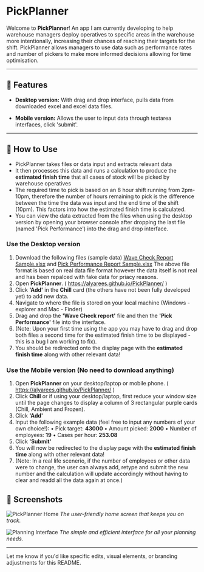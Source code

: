 # **PickPlanner**

Welcome to **PickPlanner**! An app I am currently developing to help warehouse managers deploy operatives to specific areas in the warehouse more intentionally, increasing their chances of reaching their targets for the shift. PickPlanner allows managers to use data such as performance rates and number of pickers to make more informed decisions allowing for time optimisation.

---

## 🚀 **Features**
- **Desktop version:** With drag and drop interface, pulls data from downloaded excel and excel data files.
  
- **Mobile version:** Allows the user to input data through textarea interfaces, click 'submit'. 

---

## 🎯 **How to Use**

- PickPlanner takes files or data input and extracts relevant data
- It then processes this data and runs a calculation to produce the **estimated finish time** that all cases of stock will be picked by warehouse operatives
- The required time to pick is based on an 8 hour shift running from 2pm-10pm, therefore the number of hours remaining to pick is the difference between the time the data was input and the end time of the shift (10pm). This factors into how the estimated finish time is calculated.
- You can view the data extracted from the files when using the desktop version by opening your browser console after dropping the last file (named 'Pick Performance') into the drag and drop interface.

### Use the **Desktop** version
1. Download the following files (sample data)
   [Wave Check Report Sample.xlsx](https://github.com/user-attachments/files/17965175/Wave.Check.Report.Sample.xlsx) and
   [Pick Performance Report Sample.xlsx](https://github.com/user-attachments/files/17965176/Pick.Performance.Report.Sample.xlsx)
The above file format is based on real data file format however the data itself is not real and has been repalced with fake data for priacy reasons.
2. Open **PickPlanner**. ( https://alyarees.github.io/PickPlanner/ )
3. Click **'Add'** in the **Chill** card (the others have not been fully developed yet) to add new data.
4. Navigate to where the file is stored on your local machine (Windows - explorer and Mac - Finder)
5. Drag and drop the **'Wave Check report'** file and then the **'Pick Performance'** file into the interface.
6. (Note: Upon your first time using the app you may have to drag and drop both files a second time for the estimated finish time to be displayed - this is a bug I am working to fix).
7. You should be redirected onto the display page with the **estimated finish time** along with other relevant data!

### Use the **Mobile** version **(No need to download anything)**
1. Open **PickPlanner** on your desktop/laptop or mobile phone. ( https://alyarees.github.io/PickPlanner/ )
2. Click **Chill** or if using your desktop/laptop, first reduce your window size until the page changes to display a column of 3 rectangular purple cards (Chill, Ambient and Frozen).
3. Click **'Add'**
4. Input the following example data (feel free to input any numbers of your own choice!):
   • Pick target: **43000**
   • Amount picked: **2000**
   • Number of employees: **19**
   • Cases per hour: **253.08**
6. Click **'Submit'**
7. You will now be redirected to the display page with the **estimated finish time** along with other relevant data!
8. (Note: In a real life scenerio, if the number of employees or other data were to change, the user can always add, retype and submit the new number and the calculation will update accordingly without having to clear and readd all the data again at once.)

## 📸 **Screenshots**

![PickPlanner Home](#)
*The user-friendly home screen that keeps you on track.*

![Planning Interface](#)
*The simple and efficient interface for all your planning needs.*


---

Let me know if you'd like specific edits, visual elements, or branding adjustments for this README.
